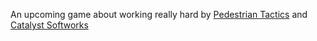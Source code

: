 An upcoming game about working really hard by [Pedestrian Tactics](http://pedestriantactics.com) and [Catalyst Softworks](http://catalystsoftworks.com)